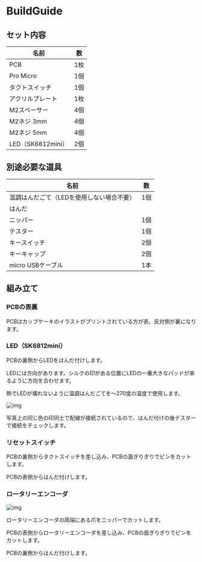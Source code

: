 # BuildGuide


## セット内容

| 名前 | 数 |
| ---- | ---- |
| PCB | 1枚 |
| Pro Micro | 1個 |
| タクトスイッチ | 1個 |
| アクリルプレート | 1枚|
| M2スペーサー | 4個 |
| M2ネジ 3mm| 4個 |
| M2ネジ 5mm| 4個 |
| LED（SK6812mini） | 2個 |


## 別途必要な道具

| 名前 | 数 |
| ---- | ---- |
| 温調はんだごて（LEDを使用しない場合不要） | 1個 |
| はんだ |  |
| ニッパー | 1個 |
| テスター | 1個 |
| キースイッチ | 2個 |
| キーキャップ | 2個 |
| micro USBケーブル | 1本 |


## 組み立て


### PCBの表裏

PCBはカップケーキのイラストがプリントされている方が表、反対側が裏になります。


### LED（SK6812mini）

PCBの裏側からLEDをはんだ付けします。

LEDには方向があります。シルクの印がある位置にLEDの一番大きなパッドが来るように方向を合わせます。

熱でLEDが壊れないように温調はんだごてを～270度の温度で使用します。

![img](https://i.imgur.com/G3eARMD.jpg)

写真上の同じ色の印同士で配線が接続されているので、はんだ付けの後テスターで接続をチェックします。


### リセットスイッチ

PCBの裏側からタクトスイッチを差し込み、PCBの面ぎりぎりでピンをカットします。

PCBの表側からはんだ付けします。


### ロータリーエンコーダ

![img](https://i.imgur.com/e7tFI2i.jpg)

ロータリーエンコーダの両端にある爪をニッパーでカットします。

PCBの表側からロータリーエンコーダを差し込み、PCBの面ぎりぎりでピンをカットします。

PCBの裏側からはんだ付けします。


